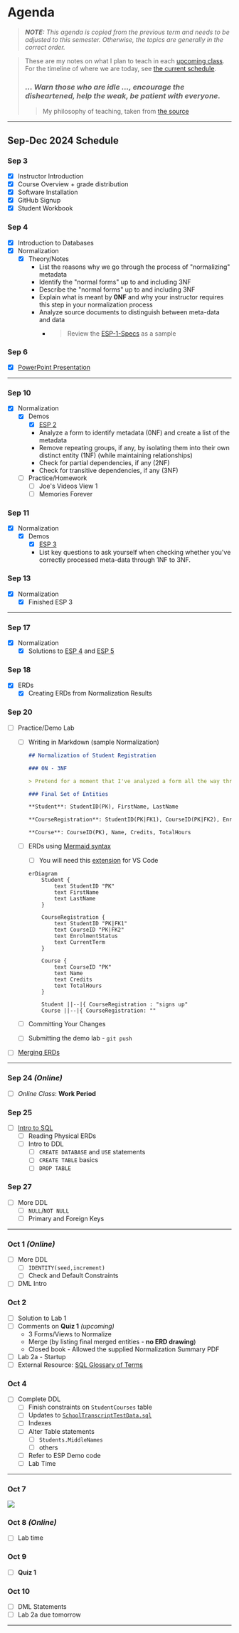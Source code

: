 # Agenda

> ***NOTE:** This agenda is copied from the previous term and needs to be adjusted to this semester. Otherwise, the topics are generally in the correct order.*

> These are my notes on what I plan to teach in each [upcoming class](#oct-7). For the timeline of where we are today, see [the current schedule](./README.md#schedule).
>
> ### *... Warn those who are idle ..., encourage the disheartened, help the weak, be patient with everyone.*
>
> > My philosophy of teaching, taken from [the source](https://www.bible.com/bible/111/1TH.5.14.NIV)

----

## Sep-Dec 2024 Schedule

### Sep 3

- [x] Instructor Introduction
- [x] Course Overview + grade distribution
- [x] Software Installation
- [x] GitHub Signup
- [x] Student Workbook

### Sep 4

- [x] Introduction to Databases
- [x] Normalization
  - [x] Theory/Notes
    - List the reasons why we go through the process of "normalizing" metadata
    - Identify the "normal forms" up to and including 3NF
    - Describe the "normal forms" up to and including 3NF
    - Explain what is meant by **0NF** and why your instructor requires this step in your normalization process
    - Analyze source documents to distinguish between meta-data and data
      - > Review the [ESP-1-Specs](/Design/ESP-1-Specs.pdf) as a sample

### Sep 6

  - [x] [PowerPoint Presentation](/Design/ESP-1-Normalization.pptx)

----

### Sep 10

- [x] Normalization
  - [x] Demos
    - [x] [ESP 2](https://dmit-1508.github.io/demos/esp/specs/ESP-2-Specs.html)
    - Analyze a form to identify metadata (0NF) and create a list of the metadata
    - Remove repeating groups, if any, by isolating them into their own distinct entity (1NF) (while maintaining relationships)
    - Check for partial dependencies, if any (2NF)
    - Check for transitive dependencies, if any (3NF)
  - [ ] Practice/Homework
    - [ ] Joe's Videos View 1
    - [ ] Memories Forever

### Sep 11

- [x] Normalization
  - [x] Demos
    - [x] [ESP 3](https://dmit-1508.github.io/demos/esp/specs/ESP-3-Specs.html)
    - List key questions to ask yourself when checking whether you've correctly processed meta-data through 1NF to 3NF.

### Sep 13

- [x] Normalization
  - [x] Finished ESP 3

----

### Sep 17

- [x] Normalization
  - [x] Solutions to [ESP 4](https://dmit-1508.github.io/demos/esp/specs/ESP-4.html) and [ESP 5](https://dmit-1508.github.io/demos/esp/specs/ESP-5.html)

### Sep 18

- [x] ERDs
  - [x] Creating ERDs from Normalization Results

### Sep 20

- [ ] Practice/Demo Lab
  - [ ] Writing in Markdown (sample Normalization)

    ```md
    ## Normalization of Student Registration

    ### 0N - 3NF

    > Pretend for a moment that I've analyzed a form all the way through 3NF

    ### Final Set of Entities

    **Student**: StudentID(PK), FirstName, LastName

    **CourseRegistration**: StudentID(PK|FK1), CourseID(PK|FK2), EnrolmentStatus, CurrentTerm

    **Course**: CourseID(PK), Name, Credits, TotalHours
    ```

  - [ ] ERDs using [Mermaid syntax](https://mermaid.js.org/syntax/entityRelationshipDiagram.html)
    - [ ] You will need this [extension](https://marketplace.visualstudio.com/items?itemName=bierner.markdown-mermaid) for VS Code

    ```mermaid
    erDiagram
        Student {
            text StudentID "PK"
            text FirstName
            text LastName
        }

        CourseRegistration {
            text StudentID "PK|FK1"
            text CourseID "PK|FK2"
            text EnrolmentStatus
            text CurrentTerm
        }

        Course {
            text CourseID "PK"
            text Name
            text Credits
            text TotalHours
        }

        Student ||--|{ CourseRegistration : "signs up"
        Course ||--|{ CourseRegistration: ""
    ```

  - [ ] Committing Your Changes
  - [ ] Submitting the demo lab - `git push`
- [ ] [Merging ERDs](./Design/ESP-Merge.md)

----

### Sep 24 *(Online)*

- [ ] *Online Class*: **Work Period**

### Sep 25

- [ ] [Intro to SQL](./Docs/logs/ReadMe.md#introduction-to-sql)
  - [ ] Reading Physical ERDs
  - [ ] Intro to DDL
    - [ ] `CREATE DATABASE` and `USE` statements
    - [ ] `CREATE TABLE` basics
    - [ ] `DROP TABLE`

### Sep 27

- [ ] More DDL
  - [ ] `NULL`/`NOT NULL`
  - [ ] Primary and Foreign Keys

----

### Oct 1 *(Online)*

- [ ] More DDL
  - [ ] `IDENTITY(seed,increment)`
  - [ ] Check and Default Constraints
- [ ] DML Intro

### Oct 2

- [ ] Solution to Lab 1
- [ ] Comments on **Quiz 1** *(upcoming)*
  - 3 Forms/Views to Normalize
  - Merge (by listing final merged entities - **no ERD drawing**)
  - Closed book - Allowed the supplied Normalization Summary PDF
- [ ] Lab 2a - Startup
- [ ] External Resource: [SQL Glossary of Terms](https://www.databasestar.com/sql-glossary/)

### Oct 4

- [ ] Complete DDL
  - [ ] Finish constraints on `StudentCourses` table
  - [ ] Updates to [`SchoolTranscriptTestData.sql`](./DDL/SchoolTranscriptTestData.sql)
  - [ ] Indexes
  - [ ] Alter Table statements
    - [ ] `Students.MiddleNames`
    - [ ] others
  - [ ] Refer to ESP Demo code
  - [ ] Lab Time

----

### Oct 7

![](./Docs/Images/bth-64.png)

### Oct 8 *(Online)*

- [ ] Lab time

### Oct 9

- [ ] **Quiz 1**

### Oct 10

- [ ] DML Statements
- [ ] Lab 2a due tomorrow

----

<!--
## TENTATIVE SCHEDULE

### Sep 6

- [x] Intro to Version Control & git
- [x] Terminal Commands
- [x] Practice Assignment

### Sep 8

- [x] git + Markdown


### Sep 13

- [x] Entity Relationship Diagrams
  - Create ERDs

### Sep 18


### Sep 20

- [ ] Normalization & ERDs
  - [ ] Practice
  - [ ] Intro to LucidChart for ERDs

### Sep 22

- [ ] Creating VS Code Profiles
  - Press the <kbd>F1</kbd> key to open the Command Palette
  - Type `Create Profile` and press <kbd>Enter</kbd>
  - You might want to choose a theme (again, press <kbd>F1</kbd> to get started)
  - Again, using the <kbd>F1</kbd>, enter "Show Recommended Extensions" and then install the Workspace Recommendations.
- [ ] Documenting Your Lab
  - [ ] Writing normalization steps in Markdown
  - [ ] Referencing ERD images in Markdown

### Sep 25

- [ ] Intro to SQL
  - Note how to read a physical ERD for data types and optional (`NULL`) attributes
- [ ] Work Period

### Sep 27

- [ ] DDL
  - Connecting to the Database in VS Code
  - Create/Drop Databases
  - Create/Drop simple Tables
    - Column names/types + null/not null

### Sep 29

- [ ] DDL
  - Constraints: PK/FK, Check, Default

### Oct 2

- [ ] Intro Lab 2A
- [ ] Alter Table
- [ ] Create Index
- ***Note:** For those who are using a Macintosh computer, you will need to connect to the database server using `localhost` as the server name and `SQL` for the authentication type (using the `sa` username and the password you set up when you installed MS SQL Server on Docker).*
  - See [this article](https://dev.to/ijason/ms-sql-server-on-macos-with-docker-and-vs-code-2fpe) for details.

### Oct 4

- [ ] Answer to *SchoolTranscript.sql* `ALTER TABLE` and `CREATE INDEX` problems
- [ ] Intro to SQL Queries

-->